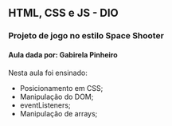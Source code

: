 ## HTML, CSS e JS - DIO

### Projeto de jogo no estilo Space Shooter

#### Aula dada por: Gabirela Pinheiro

Nesta aula foi ensinado:

- Posicionamento em CSS;
- Manipulação do DOM;
- eventListeners;
- Manipulação de arrays;
